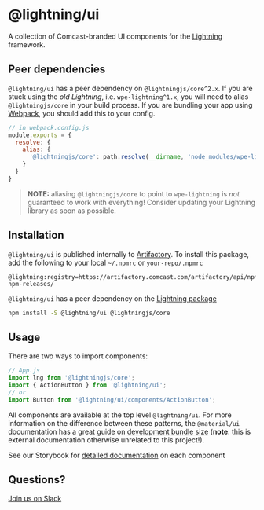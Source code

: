 
# @lightning/ui

A collection of Comcast-branded UI components for the [Lightning](https://rdkcentral.github.io/Lightning/) framework.

## Peer dependencies

`@lightning/ui` has a peer dependency on `@lightningjs/core^2.x`. If you are stuck using the _old Lightning_, i.e. `wpe-lightning^1.x`, you will need to alias `@lightningjs/core` in your build process. If you are bundling your app using [Webpack](https://webpack.js.org/), you should add this to your config.

```js
// in webpack.config.js
module.exports = {
  resolve: {
    alias: {
      '@lightningjs/core': path.resolve(__dirname, 'node_modules/wpe-lightning')
    }
  }
}
```

> **NOTE:** aliasing `@lightningjs/core` to point to `wpe-lightning` is _not_ guaranteed to work with everything! Consider updating your Lightning library as soon as possible.

## Installation

`@lightning/ui` is published internally to [Artifactory](https://comcastcorp.sharepoint.com/sites/ArtifEnterprise/SitePages/Knowl.aspx). To install this package, add the following to your local `~/.npmrc` or `your-repo/.npmrc`

```
@lightning:registry=https://artifactory.comcast.com/artifactory/api/npm/Lightning-npm-releases/
```

`@lightning/ui` has a peer dependency on the [Lightning package](https://www.npmjs.com/package/@lightningjs/core)

```sh
npm install -S @lightning/ui @lightningjs/core
```

## Usage

There are two ways to import components:

```js
// App.js
import lng from '@lightningjs/core';
import { ActionButton } from '@lightning/ui';
// or
import Button from '@lightning/ui/components/ActionButton';
```

All components are available at the top level `@lightning/ui`. For more information on the difference between these patterns, the `@material/ui` documentation has a great guide on [development bundle size](https://material-ui.com/guides/minimizing-bundle-size/) (**note**: this is external documentation otherwise unrelated to this project!).

See our Storybook for [detailed documentation](https://github.comcast.com/pages/Lightning/lightning-ui/) on each component

## Questions?

[Join us on Slack](https://slack.com/app_redirect?team=T024VU91V&channel=C016PQ0G4HY)
